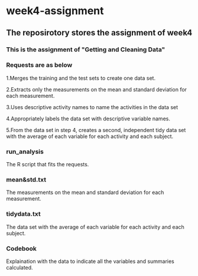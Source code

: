 # week4-assignment
## The reposirotory stores the assignment of week4
### This is the assignment of "Getting and Cleaning Data"
### Requests are as below
1.Merges the training and the test sets to create one data set.

2.Extracts only the measurements on the mean and standard deviation for each measurement. 

3.Uses descriptive activity names to name the activities in the data set

4.Appropriately labels the data set with descriptive variable names. 

5.From the data set in step 4, creates a second, independent tidy data set with the average of each variable for each activity and each subject.

### run_analysis
The R script that fits the requests.

### mean&std.txt
The measurements on the mean and standard deviation for each measurement.

### tidydata.txt
The data set with the average of each variable for each activity and each subject.

### Codebook
Explaination with the data to indicate all the variables and summaries calculated.
